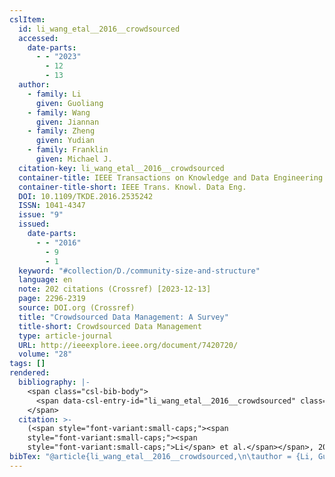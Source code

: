 ```yaml
---
cslItem:
  id: li_wang_etal__2016__crowdsourced
  accessed:
    date-parts:
      - - "2023"
        - 12
        - 13
  author:
    - family: Li
      given: Guoliang
    - family: Wang
      given: Jiannan
    - family: Zheng
      given: Yudian
    - family: Franklin
      given: Michael J.
  citation-key: li_wang_etal__2016__crowdsourced
  container-title: IEEE Transactions on Knowledge and Data Engineering
  container-title-short: IEEE Trans. Knowl. Data Eng.
  DOI: 10.1109/TKDE.2016.2535242
  ISSN: 1041-4347
  issue: "9"
  issued:
    date-parts:
      - - "2016"
        - 9
        - 1
  keyword: "#collection/D./community-size-and-structure"
  language: en
  note: 202 citations (Crossref) [2023-12-13]
  page: 2296-2319
  source: DOI.org (Crossref)
  title: "Crowdsourced Data Management: A Survey"
  title-short: Crowdsourced Data Management
  type: article-journal
  URL: http://ieeexplore.ieee.org/document/7420720/
  volume: "28"
tags: []
rendered:
  bibliography: |-
    <span class="csl-bib-body">
      <span data-csl-entry-id="li_wang_etal__2016__crowdsourced" class="csl-entry"><span class='author-bib'>Li, Wang, J., Zheng, Y., et al.</span>. <span class='date-bib'>(2016)</span>. <span class='title'><b>Crowdsourced Data Management: A Survey</b></span>. <i>IEEE Transactions on Knowledge and Data Engineering</i>, <i>28</i>(9), 2296–2319. <span class='URL'><a href='https://doi.org/10.1109/TKDE.2016.2535242'>LINK</a></span></span>
    </span>
  citation: >-
    (<span style="font-variant:small-caps;"><span
    style="font-variant:small-caps;"><span
    style="font-variant:small-caps;">Li</span> et al.</span></span>, 2016)
bibTex: "@article{li_wang_etal__2016__crowdsourced,\n\tauthor = {Li, Guoliang and Wang, Jiannan and Zheng, Yudian and Franklin, Michael J.},\n\tjournal = {IEEE Transactions on Knowledge and Data Engineering},\n\tnumber = {9},\n\tyear = {2016},\n\tmonth = {sep 1},\n\tnote = {202 citations (Crossref) [2023-12-13]},\n\tpages = {2296--2319},\n\ttitle = {Crowdsourced {Data} {Management}: A {Survey}},\n\thowpublished = {http://ieeexplore.ieee.org/document/7420720/},\n\tvolume = {28},\n}\n\n"
---
```

